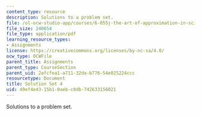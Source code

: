 ```yaml
---
content_type: resource
description: Solutions to a problem set.
file: /ol-ocw-studio-app/courses/6-055j-the-art-of-approximation-in-science-and-engineering-spring-2008/49ef4e4315b10aebc0db742633156021_sol04.pdf
file_size: 240654
file_type: application/pdf
learning_resource_types:
- Assignments
license: https://creativecommons.org/licenses/by-nc-sa/4.0/
ocw_type: OCWFile
parent_title: Assignments
parent_type: CourseSection
parent_uid: 2afcfea1-a711-32da-b776-54e025224ccc
resourcetype: Document
title: Solution Set 4
uid: 49ef4e43-15b1-0aeb-c0db-742633156021
---
```

Solutions to a problem set.